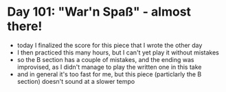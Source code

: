 # Day 101: "War'n Spaß" - almost there!

- today I finalized the score for this piece that I wrote the other day
- I then practiced this many hours, but I can't yet play it without mistakes
- so the B section has a couple of mistakes, and the ending was improvised, as I didn't manage to play the written one in this take
- and in general it's too fast for me, but this piece (particlarly the B section) doesn't sound at a slower tempo
